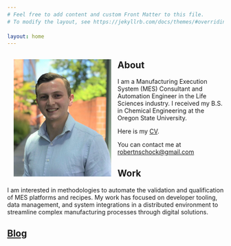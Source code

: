 ```yaml
---
# Feel free to add content and custom Front Matter to this file.
# To modify the layout, see https://jekyllrb.com/docs/themes/#overriding-theme-defaults

layout: home
---
```


<img src='assets/images/profile.jpg' style="float:left; width:45%; margin:15px;"/>

## About

I am a Manufacturing Execution System (MES) Consultant and Automation Engineer in the Life Sciences industry. I received my B.S. in Chemical Engineering at the Oregon State University.

Here is my [CV]().

You can contact me at robertnschock@gmail.com

## Work

I am interested in methodologies to automate the validation and qualification of MES platforms and recipes. My work has focused on developer tooling, data management, and system integrations in a distributed environment to streamline complex manufacturing processes through digital solutions.

## [Blog](./blog/)